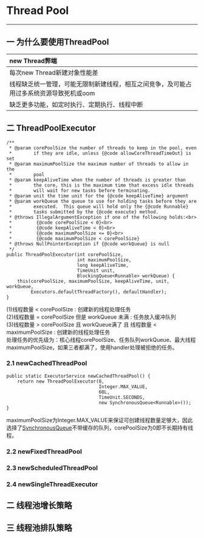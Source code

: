 # Thread Pool
---
## 一 为什么要使用ThreadPool
|new Thread弊端|
|:-|
|每次new Thread新建对象性能差|
|线程缺乏统一管理，可能无限制新建线程，相互之间竞争，及可能占用过多系统资源导致死机或oom|
|缺乏更多功能，如定时执行、定期执行、线程中断|
## 二 ThreadPoolExecutor
    /**
     * @param corePoolSize the number of threads to keep in the pool, even
     *        if they are idle, unless {@code allowCoreThreadTimeOut} is set
     * @param maximumPoolSize the maximum number of threads to allow in the
     *        pool
     * @param keepAliveTime when the number of threads is greater than
     *        the core, this is the maximum time that excess idle threads
     *        will wait for new tasks before terminating.
     * @param unit the time unit for the {@code keepAliveTime} argument
     * @param workQueue the queue to use for holding tasks before they are
     *        executed.  This queue will hold only the {@code Runnable}
     *        tasks submitted by the {@code execute} method.
     * @throws IllegalArgumentException if one of the following holds:<br>
     *         {@code corePoolSize < 0}<br>
     *         {@code keepAliveTime < 0}<br>
     *         {@code maximumPoolSize <= 0}<br>
     *         {@code maximumPoolSize < corePoolSize}
     * @throws NullPointerException if {@code workQueue} is null
     */
    public ThreadPoolExecutor(int corePoolSize,
                              int maximumPoolSize,
                              long keepAliveTime,
                              TimeUnit unit,
                              BlockingQueue<Runnable> workQueue) {
        this(corePoolSize, maximumPoolSize, keepAliveTime, unit, workQueue,
             Executors.defaultThreadFactory(), defaultHandler);
    }
(1)线程数量 < corePoolSize : 创建新的线程处理任务<br>
(2)线程数量 = corePoolSize 但是 workQueue 未满 : 任务放入缓冲队列<br>
(3)线程数量 > corePoolSize 且 workQueue满了 且 线程数量 < maximumPoolSize : 创建新的线程处理任务<br>
处理任务的优先级为：核心线程corePoolSize、任务队列workQueue、最大线程maximumPoolSize，如果三者都满了，使用handler处理被拒绝的任务。
### 2.1 newCachedThreadPool
    public static ExecutorService newCachedThreadPool() {
        return new ThreadPoolExecutor(0, 
                                      Integer.MAX_VALUE,
                                      60L,
                                      TimeUnit.SECONDS,
                                      new SynchronousQueue<Runnable>());
    }
maximumPoolSize为Integer.MAX_VALUE来保证可创建线程数量足够大，因此选择了[SynchronousQueue](/markdown/java/queue.md)不带缓存的队列，corePoolSize为0即不长期持有线程。
### 2.2 newFixedThreadPool 
### 2.3 newScheduledThreadPool
### 2.4 newSingleThreadExecutor 


## 二 线程池增长策略
## 三 线程池排队策略
